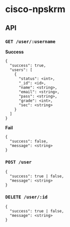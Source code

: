 # cisco-npskrm
## API
### ```GET /user/:username```

**Success**
```
{
  "success": true,
  "users": [
    {
      "status": <int>,
      "_id": <id>,
      "name": <string>,
      "email": <string>,
      "pass": <string>,
      "grade": <int>,
      "sec": <string>
    }
  ]
}
```
**Fail**
```
{
  "success": false,
  "message": <string>
}
```
### ```POST /user```
```
{
  "success": true | false,
  "message": <string>
}
```
### ```DELETE /user/:id```
```
{
  "success": true | false,
  "message": <string>
}
```
